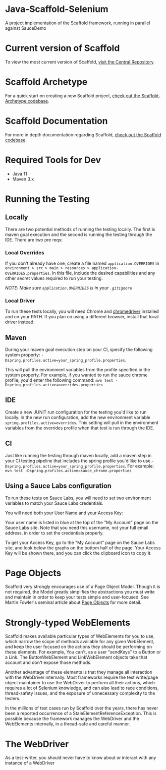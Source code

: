 # Java-Scaffold-Selenium
A project implementation of the Scaffold framework, running in parallel against SauceDemo

# Current version of Scaffold
To view the most current version of Scaffold, [visit the Central Repository](https://search.maven.org/search?q=g:io.github.kgress.scaffold).

# Scaffold Archetype
For a quick start on creating a new Scaffold project, [check out the Scaffold-Archetype codebase](https://github.com/kgress/scaffold-archetype).

# Scaffold Documentation
For more in depth documentation regarding Scaffold, [check out the Scaffold codebase](https://github.com/kgress/scaffold).

# Required Tools for Dev
* Java 11
* Maven 3.x

# Running the Testing
## Locally
There are two potential methods of running the testing locally. The first is maven goal execution and the second is running the testing through the IDE. There are two pre reqs:

### Local Overrides
If you don't already have one, create a file named `application.OVERRIDES` in `environment > src > main > resources > application-OVERRIDES.properties`. In this file, include the desired capabilities and any other secret values required to run your testing. 

*NOTE: Make sure `application.OVERRIDES` is in your `.gitignore`*

### Local Driver
To run these tests locally, you will need Chrome and [chromedriver](http://chromedriver.chromium.org/) installed and on your PATH. If you plan on using a different browser,
install that local driver instead.

## Maven
During your maven goal execution step on your CI, specify the following system property: `-Dspring.profiles.active=your_spring_profile.properties`.

This will pull the environment variables from the profile specified in the system property. For example, if you wanted to run the sauce chrome profile, 
you'd enter the following command: `mvn test -Dspring.profiles.active=overrides.properties`

## IDE
Create a new JUNIT run configuration for the testing you'd like to run locally. In the new run configuration, add the new environment variable `spring.profiles.active=overrides`. This setting will pull in the environment variables from the overrides profile when that test is run through the IDE. 

## CI
Just like running the testing through maven locally, add a maven step in your CI testing pipeline that includes the spring profile you'd like to use.`-Dspring.profiles.active=your_spring_profile.properties`. 
For example: `mvn test -Dspring.profiles.active=sauce_chrome.properties`

## Using a Sauce Labs configuration
To run these tests on Sauce Labs, you will need to set two environment variables to match your Sauce Labs credentials.
 
You will need both your User Name and your Access Key: 

Your user name is listed in blue at the top of the "My Account" page on the Sauce Labs site. Note that you need this 
username, not your full email address, in order to set the credentials properly.

To get your Access Key, go to the "My Account" page on the Sauce Labs site, and look below the graphs on the bottom half 
of the page. Your Access Key will be shown there, and you can click the clipboard icon to copy it.

# Page Objects
Scaffold very strongly encourages use of a Page Object Model. Though it is not required, the Model greatly simplifies the 
abstractions you must write and maintain in order to keep your tests simple and user-focused. See Martin Fowler's seminal
article about [Page Objects](https://martinfowler.com/bliki/PageObject.html) for more detail.

# Strongly-typed WebElements
Scaffold makes available particular types of WebElements for you to use, which narrow the scope of methods available 
for any given WebElement, and keep the user focused on the actions they should be performing on these elements. For example, 
You can't, as a user "sendKeys" to a Button or a Link. The ButtonWebElement and LinkWebElement objects take that account and
don't expose those methods.

Another advantage of these elements is that they manage all interaction with the WebDriver internally. Most frameworks 
require the test write/page object maintainer to use the WebDriver to perform all their actions, which requires a lot of
Selenium knowledge, and can also lead to race conditions, thread-safety issues, and the exposure of unnecessary complexity
to the testers.

In the millions of test cases run by Scaffold over the years, there has never been a reported occurrence of a StaleElementReferenceException. 
This is possible because the framework manages the WebDriver and the WebElements internally, in a thread-safe and careful manner. 

# The WebDriver
As a test-writer, you should never have to know about or interact with any instance of a WebDriver 